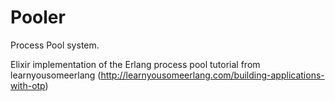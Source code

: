 # Pooler

Process Pool system.

Elixir implementation of the Erlang process pool tutorial from learnyousomeerlang (http://learnyousomeerlang.com/building-applications-with-otp)
